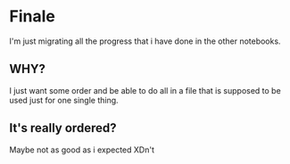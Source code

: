 # Finale
I'm just migrating all the progress that i have done in the other notebooks.

## WHY?
I just want some order and be able to do all in a file that is supposed to be used just for one single thing.

## It's really ordered?
Maybe not as good as i expected XDn't
